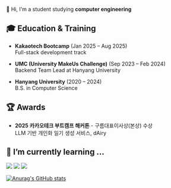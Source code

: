 
👋 Hi, I'm a student studying **computer engineering** 


🎓 Education & Training
---
- **Kakaotech Bootcamp** (Jan 2025 – Aug 2025)  
Full-stack development track

- **UMC (University MakeUs Challenge)** (Sep 2023 – Feb 2024)  
Backend Team Lead at Hanyang University

- **Hanyang University** (2020 – 2024)  
B.S. in Computer Science


🏆 Awards
---
- **2025 카카오테크 부트캠프 해커톤** - 구름대표이사상(본상) 수상  
  LLM 기반 개인화 일기 생성 서비스, dAiry

  

🌱 I’m currently learning ...
---
<img src="https://img.shields.io/badge/AWS-232F3E.svg?style=flat-square&logo=amazonwebservices&logoColor=white"/> <img src="https://img.shields.io/badge/JUnit5-25A162?style=flat-square&logo=JUnit5&logoColor=white">
<img src="https://img.shields.io/badge/Spring-6DB33F.svg?style=flat-square&logo=Spring&logoColor=white"/> 
 


[![Anurag's GitHub stats](https://github-readme-stats.vercel.app/api?username=Yunju07)](https://github.com/Yunju07/github-readme-stats)  

<!--

**Yunju07/Yunju07** is a ✨ _special_ ✨ repository because its `README.md` (this file) appears on your GitHub profile.

Here are some ideas to get you started:

- 🔭 I’m currently working on ...
- 🌱 I’m currently learning ...
- 👯 I’m looking to collaborate on ...
- 🤔 I’m looking for help with ...
- 💬 Ask me about ...
- 📫 How to reach me: ...
- 😄 Pronouns: ...
- ⚡ Fun fact: ...
-->

